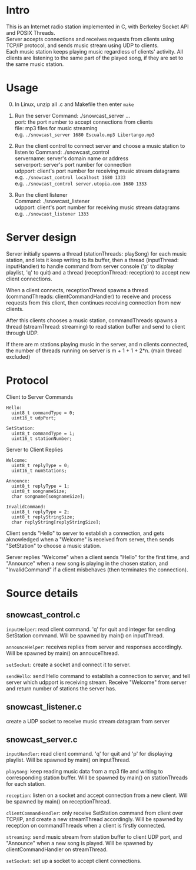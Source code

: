 # Intro
This is an Internet radio station implemented in C, with Berkeley Socket API and POSIX Threads.  
Server accepts connections and receives requests from clients using TCP/IP protocol, and sends music stream using UDP to clients.  
Each music station keeps playing music regardless of clients' activity. All clients are listening to the same part of the played song, if they are set to the same music station.   

# Usage
0.  In Linux, unzip all .c and Makefile then enter ```make```

1.  Run the server
    Command: ./snowcast_server <port> <file1> <file2> ...  
    port: the port number to accept connections from clients  
    file: mp3 files for music streaming  
    e.g. ```./snowcast_server 1680 Escualo.mp3 Libertango.mp3```

2.  Run the client control to connect server and choose a music station to listen to
    Command: ./snowcast_control <servername> <serverport> <udpport>  
    servername: server's domain name or address  
    serverport: server's port number for connection  
    udpport: client's port number for receiving music stream datagrams  
    e.g. ```./snowcast_control localhost 1680 1333```  
    e.g. ```./snowcast_control server.utopia.com 1680 1333```

3. Run the client listener  
    Command: ./snowcast_listener <udpport>  
    udpport: client's port number for receiving music stream datagrams  
    e.g. ```./snowcast_listener 1333```

# Server design
Server initially spawns a thread (stationThreads: playSong) for each music station, and lets it keep writing to its buffer, 
then a thread (inputThread: inputHandler) to handle command from server console ('p' to display playlist, 'q' to quit) 
and a thread (receptionThread: reception) to accept new client connections.

When a client connects, receptionThread spawns a thread (commandThreads: clientCommandHandler) to receive and process requests from this client, 
then continues receiving connection from new clients.

After this clients chooses a music station, commandThreads spawns a thread (streamThread: streaming) to read station buffer and send to client through UDP.

If there are m stations playing music in the server, and n clients connected, the number of threads running on server is m + 1 + 1 + 2*n. (main thread excluded)



# Protocol
Client to Server Commands

    Hello: 
      uint8_t commandType = 0; 
      uint16_t udpPort; 

    SetStation: 
      uint8_t commandType = 1; 
      uint16_t stationNumber;


Server to Client Replies

    Welcome:
      uint8_t replyType = 0; 
      uint16_t numStations; 

    Announce: 
      uint8_t replyType = 1; 
      uint8_t songnameSize; 
      char songname[songnameSize]; 

    InvalidCommand: 
      uint8_t replyType = 2; 
      uint8_t replyStringSize; 
      char replyString[replyStringSize];

Client sends "Hello" to server to establish a connection, and gets aknowledged when a "Welcome" is received from server, then sends "SetStation" to choose a music station.

Server replies "Welcome" when a client sends "Hello" for the first time, and "Announce" when a new song is playing in the chosen station, and "InvalidCommand" if a client misbehaves (then terminates the connection).

# Source details
## snowcast_control.c
```inputHelper```: read client command. 'q' for quit and integer for sending SetStation command. Will be spawned by main() on inputThread.

```announceHelper```: receives replies from server and responses accordingly. Will be spawned by main() on annouceThread.

```setSocket```: create a socket and connect it to server.

```sendHello```: send Hello command to establish a connection to server, and tell server which udpport is receiving stream. Receive "Welcome" from server and return number of stations the server has.



## snowcast_listener.c
create a UDP socket to receive music stream datagram from server



## snowcast_server.c
```inputHandler```: read client command. 'q' for quit and 'p' for displaying playlist. Will be spawned by main() on inputThread.

```playSong```: keep reading music data from a mp3 file and writing to corresponding station buffer. Will be spawned by main() on stationThreads for each station.

```reception```: listen on a socket and accept connection from a new client. Will be spawned by main() on receptionThread.

```clientCommandHandler```: only receive SetStation command from client over TCP/IP, and create a new streamThread accordingly. Will be spawned by reception on commandThreads when a client is firstly connected.

```streaming```: send music stream from station buffer to client UDP port, and "Announce" when a new song is played. Will be spawned by clientCommandHandler on streamThread.

```setSocket```: set up a socket to accept client connections.
